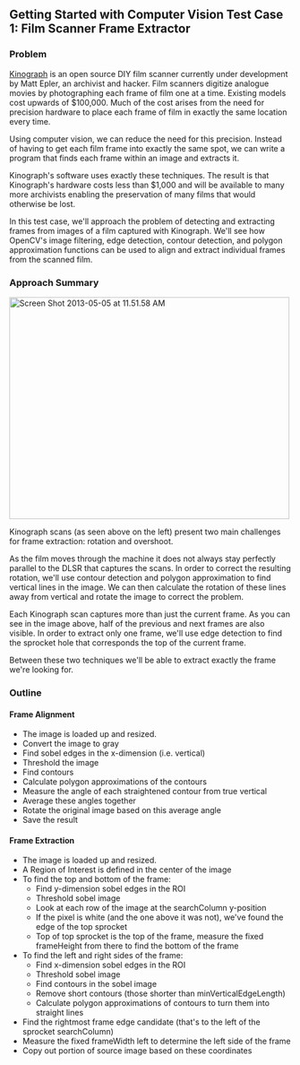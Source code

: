 ## Getting Started with Computer Vision Test Case 1: Film Scanner Frame Extractor

### Problem
[Kinograph](http://mepler.com/Kinograph) is an open source DIY film scanner currently under development by Matt Epler, an archivist and hacker. Film scanners digitize analogue movies by photographing each frame of film one at a time. Existing models cost upwards of $100,000. Much of the cost arises from the need for precision hardware to place each frame of film in exactly the same location every time.

Using computer vision, we can reduce the need for this precision. Instead of having to get each film frame into exactly the same spot, we can write a program that finds each frame within an image and extracts it.

Kinograph's software uses exactly these techniques. The result is that Kinograph's hardware costs less than $1,000 and will be available to many more archivists enabling the preservation of many films that would otherwise be lost.

In this test case, we'll approach the problem of detecting and extracting frames from images of a film captured with Kinograph. We'll see how OpenCV's image filtering, edge detection, contour detection, and polygon approximation functions can be used to align and extract individual frames from the scanned film.

### Approach Summary

<a href="http://www.flickr.com/photos/unavoidablegrain/8709890513/" title="Screen Shot 2013-05-05 at 11.51.58 AM by atduskgreg, on Flickr"><img src="http://farm9.staticflickr.com/8404/8709890513_bc8a98f9a4.jpg" width="500" height="396" alt="Screen Shot 2013-05-05 at 11.51.58 AM"></a>

Kinograph scans (as seen above on the left) present two main challenges for frame extraction: rotation and overshoot.

As the film moves through the machine it does not always stay perfectly parallel to the DLSR that captures the scans. In order to correct the resulting rotation, we'll use contour detection and polygon approximation to find vertical lines in the image. We can then calculate the rotation of these lines away from vertical and rotate the image to correct the problem.

Each Kinograph scan captures more than just the current frame. As you can see in the image above, half of the previous and next frames are also visible. In order to extract only one frame, we'll use edge detection to find the sprocket hole that corresponds the top of the current frame.

Between these two techniques we'll be able to extract exactly the frame we're looking for.

### Outline

#### Frame Alignment

* The image is loaded up and resized.
* Convert the image to gray
* Find sobel edges in the x-dimension (i.e. vertical)
* Threshold the image
* Find contours
* Calculate polygon approximations of the contours
* Measure the angle of each straightened contour from true vertical
* Average these angles together
* Rotate the original image based on this average angle
* Save the result

#### Frame Extraction

* The image is loaded up and resized.
* A Region of Interest is defined in the center of the image
* To find the top and bottom of the frame:
    * Find y-dimension sobel edges in the ROI
    * Threshold sobel image
    * Look at each row of the image at the searchColumn y-position
    * If the pixel is white (and the one above it was not), we've found the edge of the top sprocket
    * Top of top sprocket is the top of the frame, measure the fixed frameHeight from there to find the bottom of the frame
* To find the left and right sides of the frame:
    * Find x-dimension sobel edges in the ROI
    * Threshold sobel image
    * Find contours in the sobel image
    * Remove short contours (those shorter than minVerticalEdgeLength)
    * Calculate polygon approximations of contours to turn them into straight lines
* Find the rightmost frame edge candidate (that's to the left of the sprocket searchColumn)
* Measure the fixed frameWidth left to determine the left side of the frame
* Copy out portion of source image based on these coordinates


